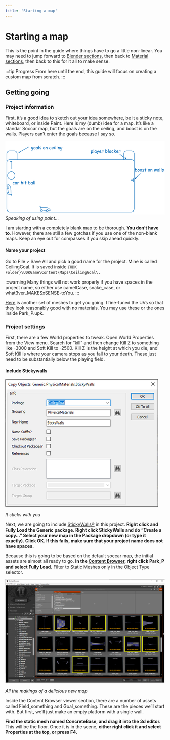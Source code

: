 ```yaml
---
title: 'Starting a map'
---
```

# Starting a map

This is the point in the guide where things have to go a little non-linear. You may need to jump forward to [Blender sections](), then back to [Material sections](), then back to this for it all to make sense.

:::tip Progress
From here until the end, this guide will focus on creating a custom map from scratch.
:::

## Getting going

### Project information

First, it’s a good idea to sketch out your idea somewhere, be it a sticky note, whiteboard, or inside Paint. Here is my (dumb) idea for a map. It’s like a standar Soccar map, but the goals are on the ceiling, and boost is on the walls. Players can’t enter the goals because I say so.

![alt text](../.vuepress/public/images/image212.png)
*Speaking of using paint...*

I am starting with a completely blank map to be thorough. **You don’t have to**. However, there are still a few gotchas if you use one of the non-blank maps. Keep an eye out for compasses if you skip ahead quickly.

#### Name your project <Badge text="important" type="tip"/>

Go to FIle > Save All and pick a good name for the project. Mine is called CeilingGoal. It is saved inside `{UDK Folder}\UDKGame\Content\Maps\CeilingGoal\.` 

:::warning
Many things will not work properly if you have spaces in the project name, so either use camelCase, snake_case, or what3ver_MAKESxSENSE-toYou.
:::

[Here]() is another set of meshes to get you going. I fine-tuned the UVs so that they look reasonably good with no materials. You may use these or the ones inside Park_P.upk.

### Project settings

First, there are a few World properties to tweak. Open World Properties from the View menu. Search for “kill” and then change Kill Z to something like -3000 and Soft Kill to -2500. Kill Z is the height at which you die, and Soft Kill is where your camera stops as you fall to your death. These just need to be substantially below the playing field.

#### Include Stickywalls <Badge text="important" type="tip"/>

![alt text](../.vuepress/public/images/image27.png)

*It sticks with you*

Next, we are going to include [StickyWalls®]() in this project. **Right click and Fully Load the Generic package. Right click StickyWalls and do “Create a copy…” Select your new map in the Package dropdown (or type it exactly). Click OK. If this fails, make sure that your project name does not have spaces.**

Because this is going to be based on the default soccar map, the initial assets are almost all ready to go. **In the [Content Browser](), right click Park_P and select Fully Load.** Filter to Static Meshes only in the Object Type selector.

![alt text](../.vuepress/public/images/image22.png)

*All the makings of a delicious new map*

Inside the Content Browser viewer section, there are a number of assets called Field_something and Goal_something. These are the pieces we’ll start with. But first, we’ll just make an empty platform with a single wall.


**Find the static mesh named ConcreteBase, and drag it into the 3d editor.** This will be the floor. Once it is in the scene, **either right click it and select Properties at the top, or press F4.**